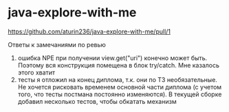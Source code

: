 # java-explore-with-me

https://github.com/aturin236/java-explore-with-me/pull/1

Ответы к замечаниями по ревью

1. ошибка NPE при получении view.get("uri") конечно может быть. Поэтому вся конструкция помещена в блок try/catch. Мне
   казалось этого хватит
2. тесты я отложил на конец диплома, т.к. они по ТЗ необязательные. Не хочется рисковать временем основной части
   диплома (с учетом того, что тесты постмана постоянно изменяются). В текущей сборке добавил несколько тестов, чтобы
   обкатать механизм
